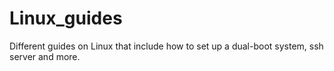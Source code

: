 # Linux_guides
Different guides on Linux that include how to set up a dual-boot system, ssh server and more.